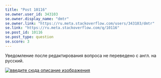 ```yaml
---
title: "Post 10116"
se.owner.user_id: 343103
se.owner.display_name: "dmtr"
se.owner.link: "https://ru.meta.stackoverflow.com/users/343103/dmtr"
se.link: "https://ru.meta.stackoverflow.com/q/10116"
se.post_id: 10116
se.post_type: question
se.score: 3
---
```

<p>Уведомление после редактирования вопроса не переведено с англ. на русский.</p>

<p><a href="https://i.stack.imgur.com/oWCl4.png" rel="nofollow noreferrer"><img src="https://i.stack.imgur.com/oWCl4.png" alt="введите сюда описание изображения"></a></p>
